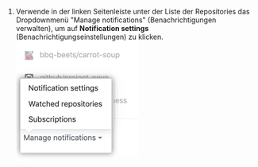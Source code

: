 1. Verwende in der linken Seitenleiste unter der Liste der Repositories das Dropdownmenü "Manage notifications" (Benachrichtigungen verwalten), um auf **Notification settings** (Benachrichtigungseinstellungen) zu klicken. ![Dropdownmenü-Optionen „Manage Notifications" (Benachrichtigungen verwalten)](/assets/images/help/notifications-v2/manage-notifications-options.png)